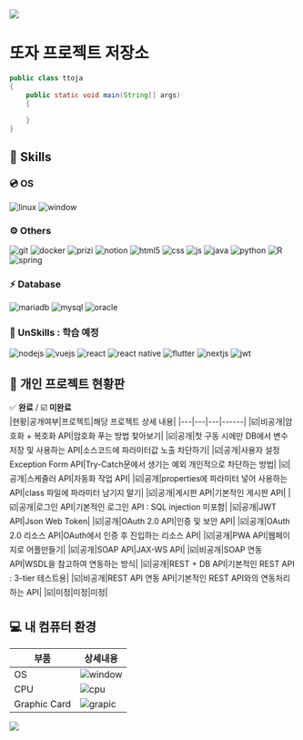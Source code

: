 <img src="https://capsule-render.vercel.app/api?type=waving&color=BDBDC8&height=150&section=header" />

# 또자 프로젝트 저장소
```java
public class ttoja
{
    public static void main(String[] args)
    {
        
    }
}
```
## 🔋 Skills
### 💿 OS
![linux](https://img.shields.io/badge/Linux-FCC624?style=for-the-badge&logo=linux&logoColor=black)
![window](https://img.shields.io/badge/Windows-0078D6?style=for-the-badge&logo=windows&logoColor=white)
### ⚙️ Others
![git](https://img.shields.io/badge/GIT-E44C30?style=for-the-badge&logo=git&logoColor=white)
![docker](https://img.shields.io/badge/docker-%230db7ed.svg?style=for-the-badge&logo=docker&logoColor=white)
![prizi](https://img.shields.io/badge/Prezi-%23000000.svg?style=for-the-badge&logo=Prezi&logoColor=white)
![notion](https://img.shields.io/badge/Notion-%23000000.svg?style=for-the-badge&logo=notion&logoColor=white)
![html5](https://img.shields.io/badge/HTML5-E34F26?style=for-the-badge&logo=html5&logoColor=white)
![css](https://img.shields.io/badge/CSS-239120?&style=for-the-badge&logo=css3&logoColor=white)
![js](https://img.shields.io/badge/JavaScript-F7DF1E?style=for-the-badge&logo=JavaScript&logoColor=white)
![java](https://img.shields.io/badge/Java-ED8B00?style=for-the-badge&logo=openjdk&logoColor=white)
![python](https://img.shields.io/badge/Python-14354C?style=for-the-badge&logo=python&logoColor=white)
![R](https://img.shields.io/badge/R-276DC3?style=for-the-badge&logo=r&logoColor=white)
![spring](https://img.shields.io/badge/Spring-6DB33F?style=for-the-badge&logo=spring&logoColor=white)
### ⚡ Database
![mariadb](https://img.shields.io/badge/MariaDB-003545?style=for-the-badge&logo=mariadb&logoColor=white)
![mysql](https://img.shields.io/badge/MySQL-005C84?style=for-the-badge&logo=mysql&logoColor=white)
![oracle](https://img.shields.io/badge/Oracle-F80000?style=for-the-badge&logo=Oracle&logoColor=white)

### 🪫 UnSkills : 학습 예정
![nodejs](https://img.shields.io/badge/Node.js-43853D?style=for-the-badge&logo=node.js&logoColor=white)
![vuejs](https://img.shields.io/badge/Vue.js-35495E?style=for-the-badge&logo=vue.js&logoColor=4FC08D)
![react](https://img.shields.io/badge/React-20232A?style=for-the-badge&logo=react&logoColor=61DAFB)
![react native](https://img.shields.io/badge/React_Native-20232A?style=for-the-badge&logo=react&logoColor=61DAFB)
![flutter](https://img.shields.io/badge/Flutter-02569B?style=for-the-badge&logo=flutter&logoColor=white)
![nextjs](https://img.shields.io/badge/Next.js-000?logo=nextdotjs&logoColor=fff&style=for-the-badge)
![jwt](https://img.shields.io/badge/json%20web%20tokens-323330?style=for-the-badge&logo=json-web-tokens&logoColor=pink)

## 🧾 개인 프로젝트 현황판
✅ **완료** / ☑️ **미완료** <br/>
|현황|공개여부|프로젝트|해당 프로젝트 상세 내용|
|---|---|---|------|
|☑️|비공개|암호화 + 복호화 API|암호화 푸는 방법 찾아보기|
|☑️|공개|첫 구동 시에만 DB에서 변수 저장 및 사용하는 API|소스코드에 파라미터값 노출 차단하기|
|☑️|공개|사용자 설정 Exception Form API|Try-Catch문에서 생기는 예외 개인적으로 차단하는 방법|
|☑️|공개|스케줄러 API|자동화 작업 API|
|☑️|공개|properties에 파라미터 넣어 사용하는 API|class 파일에 파라미터 남기지 말기|
|☑️|공개|게시판 API|기본적인 게시판 API|
|☑️|공개|로그인 API|기본적인 로그인 API : SQL injection 미포함|
|☑️|공개|JWT API|Json Web Token|
|☑️|공개|OAuth 2.0 API|인증 및 보안 API|
|☑️|공개|OAuth 2.0 리소스 API|OAuth에서 인증 후 진입하는 리소스 API|
|☑️|공개|PWA API|웹페이지로 어플만들기|
|☑️|공개|SOAP API|JAX-WS API|
|☑️|비공개|SOAP 연동 API|WSDL을 참고하여 연동하는 방식|
|☑️|공개|REST + DB API|기본적인 REST API : 3-tier 테스트용|
|☑️|비공개|REST API 연동 API|기본적인 REST API와의 연동처리하는 API|
|☑️|미정|미정|미정|

## 💻 내 컴퓨터 환경
|부품|상세내용|
|------|---|
|OS|![window](https://img.shields.io/badge/Windows-11-0078D6?style=for-the-badge&logo=windows&logoColor=white)|
|CPU|![cpu](https://img.shields.io/badge/Intel-x-0071C5?style=for-the-badge&logo=intel&logoColor=white)|
|Graphic Card|![grapic](https://img.shields.io/badge/NVIDIA-x-76B900?style=for-the-badge&logo=nvidia&logoColor=white)|
<img src="https://capsule-render.vercel.app/api?type=waving&color=BDBDC8&height=150&section=footer" />

<!---
|Graphic Card|![grapic](https://함
ttojap project/ttojap project 는 GitHub 프로필에 'README.md ' (이 파일) 이 나타나므로 ✨ Special ✨ Repository 입니다.
미리보기 링크를 클릭하여 변경 사항을 확인할 수 있습니다.
https://coding-factory.tistory.com/620 : 마크 블록 표기 가이드
https://emojigraph.org/ko/symbols/ : 이모티콘
https://hulrud.tistory.com/3 : 꾸미
https://github.com/Envoy-VC/awesome-badges?tab=readme-ov-file#-contact : 예시 
https://www.compilejava.net/
✅ 완료 / ☑️ 미완료
![]()
--->
